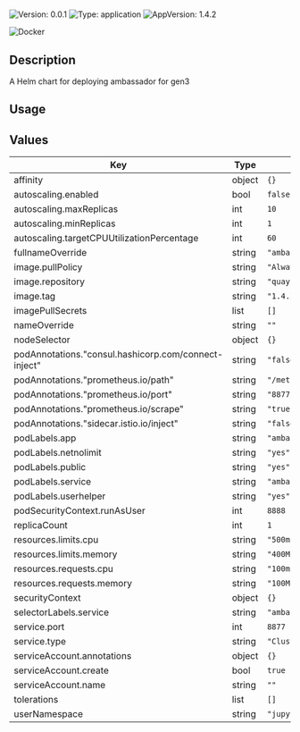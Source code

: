 # <no value>

![Version: 0.0.1](https://img.shields.io/badge/Version-0.0.1-informational?style=for-the-badge)
![Type: application](https://img.shields.io/badge/Type-application-informational?style=for-the-badge)
![AppVersion: 1.4.2](https://img.shields.io/badge/AppVersion-1.4.2-informational?style=for-the-badge)

![Docker](https://img.shields.io/badge/docker-2496ED?style=for-the-badge&logo=docker&logoColor=white)

## Description

A Helm chart for deploying ambassador for gen3

## Usage
<fill out>

## Values

| Key | Type | Default | Description |
|-----|------|---------|-------------|
| affinity | object | `{}` |  |
| autoscaling.enabled | bool | `false` |  |
| autoscaling.maxReplicas | int | `10` |  |
| autoscaling.minReplicas | int | `1` |  |
| autoscaling.targetCPUUtilizationPercentage | int | `60` |  |
| fullnameOverride | string | `"ambassador-deployment"` |  |
| image.pullPolicy | string | `"Always"` |  |
| image.repository | string | `"quay.io/datawire/ambassador"` |  |
| image.tag | string | `"1.4.2"` |  |
| imagePullSecrets | list | `[]` |  |
| nameOverride | string | `""` |  |
| nodeSelector | object | `{}` |  |
| podAnnotations."consul.hashicorp.com/connect-inject" | string | `"false"` |  |
| podAnnotations."prometheus.io/path" | string | `"/metrics"` |  |
| podAnnotations."prometheus.io/port" | string | `"8877"` |  |
| podAnnotations."prometheus.io/scrape" | string | `"true"` |  |
| podAnnotations."sidecar.istio.io/inject" | string | `"false"` |  |
| podLabels.app | string | `"ambassador"` |  |
| podLabels.netnolimit | string | `"yes"` |  |
| podLabels.public | string | `"yes"` |  |
| podLabels.service | string | `"ambassador"` |  |
| podLabels.userhelper | string | `"yes"` |  |
| podSecurityContext.runAsUser | int | `8888` |  |
| replicaCount | int | `1` |  |
| resources.limits.cpu | string | `"500m"` |  |
| resources.limits.memory | string | `"400Mi"` |  |
| resources.requests.cpu | string | `"100m"` |  |
| resources.requests.memory | string | `"100Mi"` |  |
| securityContext | object | `{}` |  |
| selectorLabels.service | string | `"ambassador"` |  |
| service.port | int | `8877` |  |
| service.type | string | `"ClusterIP"` |  |
| serviceAccount.annotations | object | `{}` |  |
| serviceAccount.create | bool | `true` |  |
| serviceAccount.name | string | `""` |  |
| tolerations | list | `[]` |  |
| userNamespace | string | `"jupyter-pods"` |  |

